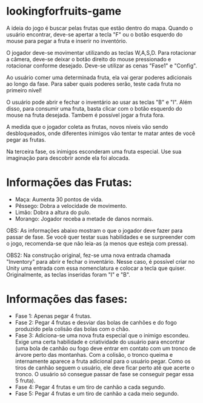 # lookingforfruits-game

A ideia do jogo é buscar pelas frutas que estão dentro do mapa. Quando o usuário encontrar, deve-se apertar a tecla "F" ou o botão esquerdo do mouse para pegar a fruta e inserir no inventório.

O jogador deve-se movimentar utilizando as teclas W,A,S,D. Para rotacionar a câmera, deve-se deixar o botão direito do mouse pressionado e rotacionar conforme desejado. Deve-se utilizar as cenas "Fase1" e "Config".

Ao usuário comer uma determinada fruta, ela vai gerar poderes adicionais ao longo da fase. Para saber quais poderes serão, teste cada fruta no primeiro nível!

O usuário pode abrir e fechar o inventário ao usar as teclas "B" e "I". Além disso, para consumir uma fruta, basta clicar com o botão esquerdo do mouse na fruta desejada. Tambem é possível jogar a fruta fora.

A medida que o jogador coleta as frutas, novos níveis vão sendo desbloqueados, onde diferentes inimigos vão tentar te matar antes de você pegar as frutas.

Na terceira fase, os inimigos esconderam uma fruta especial. Use sua imaginação para descobrir aonde ela foi alocada.




# Informações das Frutas:

* Maça: Aumenta 30 pontos de vida.
* Pêssego: Dobra a velocidade de movimento.
* Limão: Dobra a altura do pulo.
* Morango: Jogador receba a metade de danos normais.

OBS: As informações abaixo mostram o que o jogador deve fazer para passar de fase. Se você quer testar suas habilidades e se surpreender com o jogo, recomenda-se que não leia-as (a menos que esteja com pressa).

OBS2: Na construção original, fez-se uma nova entrada chamada "Inventory" para abrir e fechar o inventário. Nesse caso, é possível criar no Unity uma entrada com essa nomenclatura e colocar a tecla que quiser. Originalmente, as teclas inseridas foram "I" e "B".

# Informações das fases:

* Fase 1: Apenas pegar 4 frutas.
* Fase 2: Pegar 4 frutas e desviar das bolas de canhões e do fogo produzido pela colisão das bolas com o chão.
* Fase 3: Adiciona-se uma nova fruta especial que o inimigo escondeu. Exige uma certa habilidade e criatividade do usuário para encontrar (uma bola de canhão ou fogo deve entrar em contato com um tronco de árvore perto das montanhas. Com a colisão, o tronco queima e internamente aparece a fruta adicional para o usuário pegar. Como os tiros de canhão seguem o usuário, ele deve ficar perto até que acerte o tronco. O usuário só consegue passar de fase se conseguir pegar essa 5 fruta).
* Fase 4: Pegar 4 frutas e um tiro de canhão a cada segundo.
* Fase 5: Pegar 4 frutas e um tiro de canhão a cada meio segundo.

